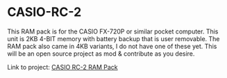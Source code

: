 # CASIO-RC-2
This RAM pack is for the CASIO FX-720P or similar pocket computer. This unit is 2KB 4-BIT memory with battery backup that is user removable. The RAM pack also came in 4KB variants, I do not have one of these yet. This will be an open source project as mod & contribute as you desire.

Link to project: [CASIO RC-2 RAM Pack](https://www.theeprom9.co.uk/vintage-computers/reverse-engineering-computers/casio-rc-2-ram-pack)
